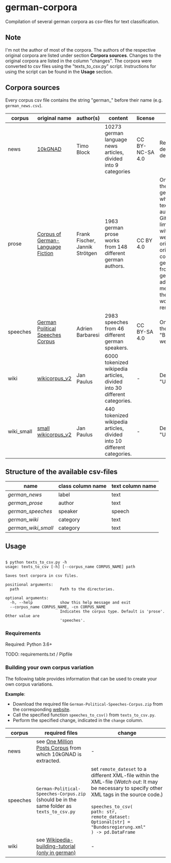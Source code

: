 # german-corpora
Compilation of several german corpora as csv-files for text classification. 


## Note

I'm not the author of most of the corpora. The authors of the respective original corpora are listed under section **Corpora sources**. Changes to the original corpora are listed in the column "changes". The corpora were converted to csv files using the "texts_to_csv.py" script. Instructions for using the script can be found in the **Usage** section.

## Corpora sources

Every corpus csv file contains the string "german_" before their name (e.g. `german_news.csv`).

| corpus | original name  | author(s) | content | license | changes |
| --- | --- | --- | --- | --- | --- |
| news |  [10kGNAD](https://tblock.github.io/10kGNAD/) | Timo Block | 10273 german language news articles, divided into 9 categories | CC BY-NC-SA 4.0 | Replaced semicolon delimiter with comma delimiter. |
| prose | [Corpus of German-Language Fiction](https://figshare.com/articles/Corpus_of_German-Language_Fiction_txt_/4524680/1) | Frank Fischer, Jannik Strötgen | 1963 german prose works from 148 different german authors. | CC BY 4.0 | Only prose texts from the folder 'corpus-of-german-fiction-txt' where used i.e. only texts from german authors. Due to Githhubs file size limitations, authors with less than 6 works were removed from the original corpus (the original corpus contained 2735 german prose works from 549 different german authors). In addition, most of the meta-information at the beginning of each work has been removed. |
| speeches | [German Political Speeches Corpus](https://adrien.barbaresi.eu/corpora/speeches/#data) | Adrien Barbaresi | 2983 speeches from 46 different german speakers. | CC BY-SA 4.0 | Only speeches from the file "Bundesregierung.xml" were used. |
| wiki | [wikicorpus_v2](https://github.com/realjanpaulus/german_text_classification_nlp) | Jan Paulus | 6000 tokenized wikipedia articles, divided into 30 different categories. | - | Deleted "id" and "Unammed: 0" column. |
| wiki_small | [small wikicorpus_v2](https://github.com/realjanpaulus/german_text_classification_nlp) | Jan Paulus | 440 tokenized wikipedia articles, divided into 10 different categories. | - | Deleted "id" and "Unammed: 0" column. |

## Structure of the available csv-files

| name | class column name | text column name |
| --- | --- | --- |
| *german_news* | label | text |
| *german_prose* | author | text |
| *german_speeches* | speaker| speech |
| *german_wiki* | category | text |
| *german_wiki_small* | category | text |

## Usage

```

$ python texts_to_csv.py -h
usage: texts_to_csv [-h] [--corpus_name CORPUS_NAME] path

Saves text corpora in csv files.

positional arguments:
  path                  Path to the directories.

optional arguments:
  -h, --help            show this help message and exit
  --corpus_name CORPUS_NAME, -cn CORPUS_NAME 
                        Indicates the corpus type. Default is 'prose'. Other value are
                        'speeches'.

```

### Requirements

Required: Python 3.6+

TODO: requirements.txt / Pipfile

### Building your own corpus variation

The following table provides information that can be used to create your own corpus variations.

**Example**: 
* Download the required file `German-Political-Speeches-Corpus.zip` from the corresponding [website](https://adrien.barbaresi.eu/corpora/speeches/#data). 
* Call the specified function `speeches_to_csv()` from `texts_to_csv.py`.
* Perform the specified change, indicated in the `change` column.

| corpus | required files | change |
| --- | --- | --- | 
| news| see [One Million Posts Corpus](https://ofai.github.io/million-post-corpus/) from which 10kGNAD is extracted. | - |
| speeches | `German-Political-Speeches-Corpus.zip` (should be in the same folder as `texts_to_csv.py` | set `remote_dateset` to a different XML-file within the XML-file (*Watch out*: It may be necessary to specify other XML tags in the source code.) <br><br> `speeches_to_csv(`<br> `path: str,` <br> `remote_dataset: Optional[str] = "Bundesregierung.xml"`<br>`) -> pd.DataFrame`  |
| wiki | see [Wikipedia-building-tutorial (only in german)](https://github.com/realjanpaulus/german_text_classification_nlp/blob/master/tutorials/Zusatzkapitel%20-%20Wie%20baue%20ich%20mein%20eigenes%20Wikipediakorpus%3F.ipynb) | - |
